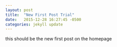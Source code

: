 ```yaml
---
layout: post
title:  "New First Post Trial"
date:   2015-12-28 16:27:45 -0500
categories: jekyll update
---
```


<p> this should be the new first post on the homepage </p>
